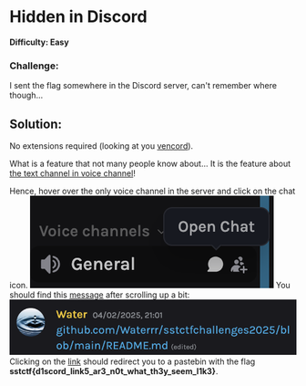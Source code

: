 # Hidden in Discord
**Difficulty: Easy**
### Challenge:
I sent the flag somewhere in the Discord server, can't remember where though...

## Solution:
No extensions required (looking at you [vencord](https://vencord.dev)).

What is a feature that not many people know about... It is the feature about [the text channel in voice channel](https://support.discord.com/hc/en-us/articles/4412085582359-Text-Channels-Text-Chat-In-Voice-Channels)!

Hence, hover over the only voice channel in the server and click on the chat icon.
![alt text](/images/discord_1.png)
You should find this [message](https://discord.com/channels/1331800236120735835/1331800236732977185/1336320716525535283) after scrolling up a bit:
![alt text](/images/discord_2.png)
Clicking on the [link](https://pastebin.com/R6VQyQ27) should redirect you to a pastebin with the flag **sstctf{d1scord_link5_ar3_n0t_what_th3y_seem_l1k3}**.